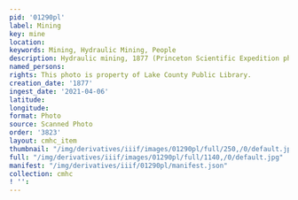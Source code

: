 ```yaml
---
pid: '01290pl'
label: Mining
key: mine
location: 
keywords: Mining, Hydraulic Mining, People
description: Hydraulic mining, 1877 (Princeton Scientific Expedition photo)
named_persons: 
rights: This photo is property of Lake County Public Library.
creation_date: '1877'
ingest_date: '2021-04-06'
latitude: 
longitude: 
format: Photo
source: Scanned Photo
order: '3823'
layout: cmhc_item
thumbnail: "/img/derivatives/iiif/images/01290pl/full/250,/0/default.jpg"
full: "/img/derivatives/iiif/images/01290pl/full/1140,/0/default.jpg"
manifest: "/img/derivatives/iiif/01290pl/manifest.json"
collection: cmhc
! '': 
---
```

